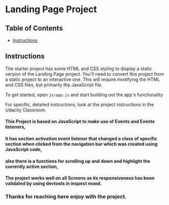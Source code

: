 # Landing Page Project

## Table of Contents



* [Instructions](#instructions)

## Instructions

The starter project has some HTML and CSS styling to display a static version of the Landing Page project. You'll need to convert this project from a static project to an interactive one. This will require modifying the HTML and CSS files, but primarily the JavaScript file.

To get started, open `js/app.js` and start building out the app's functionality

For specific, detailed instructions, look at the project instructions in the Udacity Classroom.

#### This Project is based on JavaScript to make use of Events and Events listeners, 
#### It has section activation event listener that changed a class of specific section when clicked from the navigation bar which was created using JavaScript code,
#### also there is a functions for scrolling up and down and highlight the currently active section,
#### The project works well on all Screens as its responsiveness has been validated by using devtools in inspect mood.

### Thanks for reaching here enjoy with the project. 


